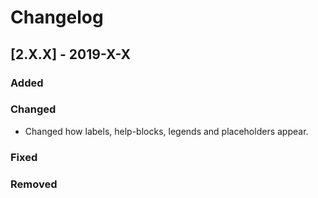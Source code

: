 # Changelog

## [2.X.X] - 2019-X-X

### Added

### Changed

- Changed how labels, help-blocks, legends and placeholders appear.

### Fixed

### Removed
